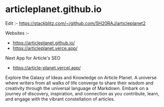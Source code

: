 # articleplanet.github.io


Edit :- https://stackblitz.com/~/github.com/SH20RAJ/articleplanet2

Websites :- 
- https://articleplanet.github.io/
- https://articleplanet.verce.app/

Next App for Article's SEO
- https://article-planet.vercel.app/

Explore the Galaxy of Ideas and Knowledge on Article Planet. A universe where writers from all walks of life converge to share their wisdom and creativity through the universal language of Markdown. Embark on a journey of discovery, inspiration, and connection as you contribute, learn, and engage with the vibrant constellation of articles.
